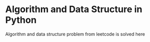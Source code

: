 # Algorithm and Data Structure in Python
Algorithm and data structure problem from leetcode is solved here
